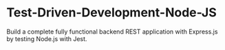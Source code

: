 # Test-Driven-Development-Node-JS
Build a complete fully functional backend REST application with Express.js by testing Node.js with Jest.
